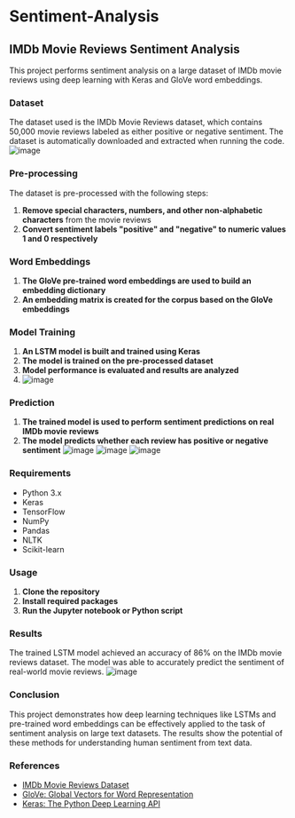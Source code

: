 # Sentiment-Analysis


## IMDb Movie Reviews Sentiment Analysis

This project performs sentiment analysis on a large dataset of IMDb movie reviews using deep learning with Keras and GloVe word embeddings.

### Dataset

The dataset used is the IMDb Movie Reviews dataset, which contains 50,000 movie reviews labeled as either positive or negative sentiment. The dataset is automatically downloaded and extracted when running the code.
![image](https://github.com/27priyanshu/Sentiment-Analysis/assets/95427620/af96a7bc-c14c-4fae-bac9-46f1724b51bf)


### Pre-processing

The dataset is pre-processed with the following steps:

1. **Remove special characters, numbers, and other non-alphabetic characters** from the movie reviews
2. **Convert sentiment labels "positive" and "negative" to numeric values 1 and 0 respectively**

### Word Embeddings

1. **The GloVe pre-trained word embeddings are used to build an embedding dictionary**
2. **An embedding matrix is created for the corpus based on the GloVe embeddings**

### Model Training

1. **An LSTM model is built and trained using Keras**
2. **The model is trained on the pre-processed dataset**
3. **Model performance is evaluated and results are analyzed**
4. ![image](https://github.com/27priyanshu/Sentiment-Analysis/assets/95427620/b45a8b16-64d1-4691-8e81-6d30646c1b55)


### Prediction

1. **The trained model is used to perform sentiment predictions on real IMDb movie reviews**
2. **The model predicts whether each review has positive or negative sentiment**
   ![image](https://github.com/27priyanshu/Sentiment-Analysis/assets/95427620/2c6d3946-9672-4e87-b644-31ae4a51431e)
   ![image](https://github.com/27priyanshu/Sentiment-Analysis/assets/95427620/52ab808f-a153-45ab-b227-7fa89b0fa2bb)
    ![image](https://github.com/27priyanshu/Sentiment-Analysis/assets/95427620/a5b1d164-d06c-48ef-98a2-d8013220f565)



### Requirements

- Python 3.x
- Keras
- TensorFlow
- NumPy
- Pandas
- NLTK
- Scikit-learn

### Usage

1. **Clone the repository**
2. **Install required packages**
3. **Run the Jupyter notebook or Python script**

### Results

The trained LSTM model achieved an accuracy of 86% on the IMDb movie reviews dataset. The model was able to accurately predict the sentiment of real-world movie reviews.
![image](https://github.com/27priyanshu/Sentiment-Analysis/assets/95427620/27a89a50-31d6-4cd6-b793-6c817d25df3c)


### Conclusion

This project demonstrates how deep learning techniques like LSTMs and pre-trained word embeddings can be effectively applied to the task of sentiment analysis on large text datasets. The results show the potential of these methods for understanding human sentiment from text data.

### References

- [IMDb Movie Reviews Dataset](https://ai.stanford.edu/~amaas/data/sentiment/)
- [GloVe: Global Vectors for Word Representation](https://nlp.stanford.edu/projects/glove/)
- [Keras: The Python Deep Learning API](https://keras.io/)
